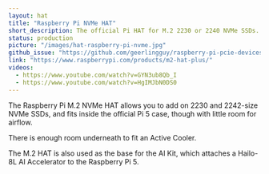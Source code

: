 ```yaml
---
layout: hat
title: "Raspberry Pi NVMe HAT"
short_description: The official Pi HAT for M.2 2230 or 2240 NVMe SSDs.
status: production
picture: "/images/hat-raspberry-pi-nvme.jpg"
github_issue: "https://github.com/geerlingguy/raspberry-pi-pcie-devices/issues/548"
link: "https://www.raspberrypi.com/products/m2-hat-plus/"
videos:
  - https://www.youtube.com/watch?v=GYN3ub8Qb_I
  - https://www.youtube.com/watch?v=HgIMJbN0DS0
---
```

The Raspberry Pi M.2 NVMe HAT allows you to add on 2230 and 2242-size NVMe SSDs, and fits inside the official Pi 5 case, though with little room for airflow.

There is enough room underneath to fit an Active Cooler.

The M.2 HAT is also used as the base for the AI Kit, which attaches a Hailo-8L AI Accelerator to the Raspberry Pi 5.
